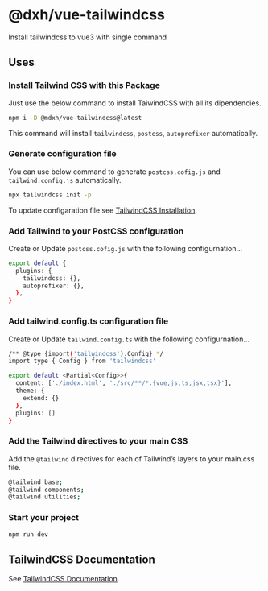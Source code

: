 # @dxh/vue-tailwindcss

Install tailwindcss to vue3 with single command

## Uses

### Install Tailwind CSS with this Package

Just use the below command to install TaiwindCSS with all its dipendencies.

```sh
npm i -D @mdxh/vue-tailwindcss@latest
```

This command will install `tailwindcss`, `postcss`, `autoprefixer` automatically.

### Generate configuration file

You can use below command to generate `postcss.cofig.js` and `tailwind.config.js` automatically.

```sh
npx tailwindcss init -p
```

To update configaration file see [TailwindCSS Installation](https://tailwindcss.com/docs/installation).

### Add Tailwind to your PostCSS configuration

Create or Update `postcss.cofig.js` with the following configurnation...

```sh
export default {
  plugins: {
    tailwindcss: {},
    autoprefixer: {},
  },
}
```

### Add tailwind.config.ts configuration file

Create or Update `tailwind.config.ts` with the following configurnation...

```sh
/** @type {import('tailwindcss').Config} */
import type { Config } from 'tailwindcss'

export default <Partial<Config>>{
  content: ['./index.html', './src/**/*.{vue,js,ts,jsx,tsx}'],
  theme: {
    extend: {}
  },
  plugins: []
}
```

### Add the Tailwind directives to your main CSS

Add the `@tailwind` directives for each of Tailwind’s layers to your main.css file.

```sh
@tailwind base;
@tailwind components;
@tailwind utilities;
```

### Start your project

```sh
npm run dev
```

## TailwindCSS Documentation

See [TailwindCSS Documentation](https://tailwindcss.com/).
